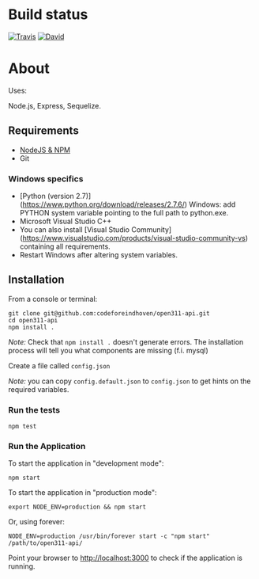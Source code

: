 # Build status

[![Travis](https://travis-ci.org/CodeForEindhoven/open311-api.svg?branch=master)](https://travis-ci.org/CodeForEindhoven/open311-api)
[![David](https://david-dm.org/codeforeindhoven/open311-api.svg)](https://david-dm.org/codeforeindhoven/open311-api)

# About

Uses:

Node.js, Express, Sequelize.

## Requirements

* [NodeJS & NPM](http://nodejs.org/download)
* Git

### Windows specifics
* [Python (version 2.7)] (https://www.python.org/download/releases/2.7.6/) Windows: add PYTHON system variable pointing to the full path to python.exe.
* Microsoft Visual Studio C++
* You can also install [Visual Studio Community] (https://www.visualstudio.com/products/visual-studio-community-vs) containing all requirements.
* Restart Windows after altering system variables.

## Installation

From a console or terminal:

    git clone git@github.com:codeforeindhoven/open311-api.git
    cd open311-api
    npm install .

*Note:* Check that `npm install .` doesn't generate errors. The installation
 process will tell you what components are missing (f.i. mysql)

Create a file called `config.json`

*Note:* you can copy `config.default.json` to `config.json` to get hints on the required variables.

### Run the tests

    npm test

### Run the Application

To start the application in "development mode":

    npm start

To start the application in "production mode":

    export NODE_ENV=production && npm start

Or, using forever:

    NODE_ENV=production /usr/bin/forever start -c "npm start" /path/to/open311-api/

Point your browser to [http://localhost:3000](http://localhost:3000) to check if the application is running.

